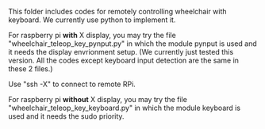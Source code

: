 This folder includes codes for remotely controlling wheelchair with keyboard.
We currently use python to implement it.

For raspberry pi **with** X display, you may try the file "wheelchair_teleop_key_pynput.py" in which the module pynput is used and it needs the display envrionment setup.
(We currently just tested this version. All the codes except keyboard input detection are the same in these 2 files.)

Use "ssh -X" to connect to remote RPi.

For raspberry pi **without** X display, you may try the file "wheelchair_teleop_key_keyboard.py" in which the module keyboard is used and it needs the sudo priority.

